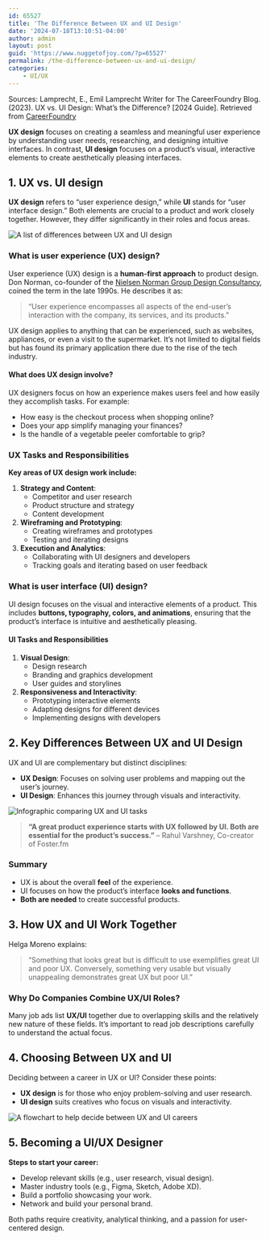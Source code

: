 ```yaml
---
id: 65527
title: 'The Difference Between UX and UI Design'
date: '2024-07-18T13:10:51-04:00'
author: admin
layout: post
guid: 'https://www.nuggetofjoy.com/?p=65527'
permalink: /the-difference-between-ux-and-ui-design/
categories:
    - UI/UX
---
```


Sources: Lamprecht, E., Emil Lamprecht Writer for The CareerFoundry Blog. (2023). UX vs. UI Design: What’s the Difference? \[2024 Guide\]. Retrieved from [CareerFoundry](https://careerfoundry.com/en/blog/ux-design/the-difference-between-ux-and-ui-design-a-laymans-guide/)

**UX design** focuses on creating a seamless and meaningful user experience by understanding user needs, researching, and designing intuitive interfaces. In contrast, **UI design** focuses on a product’s visual, interactive elements to create aesthetically pleasing interfaces.

## 1. UX vs. UI design

**UX design** refers to “user experience design,” while **UI** stands for “user interface design.” Both elements are crucial to a product and work closely together. However, they differ significantly in their roles and focus areas.

![A list of differences between UX and UI design](https://cdn.careerfoundry.com/en/wp-content/uploads/old-blog-uploads/difference-between-ux-and-ui.jpg)

### What is user experience (UX) design?

User experience (UX) design is a **human-first approach** to product design. Don Norman, co-founder of the [Nielsen Norman Group Design Consultancy](https://www.nngroup.com/), coined the term in the late 1990s. He describes it as:

> “User experience encompasses all aspects of the end-user’s interaction with the company, its services, and its products.”

UX design applies to anything that can be experienced, such as websites, appliances, or even a visit to the supermarket. It’s not limited to digital fields but has found its primary application there due to the rise of the tech industry.

#### What does UX design involve?

UX designers focus on how an experience makes users feel and how easily they accomplish tasks. For example:

- How easy is the checkout process when shopping online?
- Does your app simplify managing your finances?
- Is the handle of a vegetable peeler comfortable to grip?

### UX Tasks and Responsibilities

**Key areas of UX design work include:**

1. **Strategy and Content**:
   - Competitor and user research
   - Product structure and strategy
   - Content development
2. **Wireframing and Prototyping**:
   - Creating wireframes and prototypes
   - Testing and iterating designs
3. **Execution and Analytics**:
   - Collaborating with UI designers and developers
   - Tracking goals and iterating based on user feedback

### What is user interface (UI) design?

UI design focuses on the visual and interactive elements of a product. This includes **buttons, typography, colors, and animations**, ensuring that the product’s interface is intuitive and aesthetically pleasing.

#### UI Tasks and Responsibilities

1. **Visual Design**:
   - Design research
   - Branding and graphics development
   - User guides and storylines
2. **Responsiveness and Interactivity**:
   - Prototyping interactive elements
   - Adapting designs for different devices
   - Implementing designs with developers

## 2. Key Differences Between UX and UI Design

UX and UI are complementary but distinct disciplines:

- **UX Design**: Focuses on solving user problems and mapping out the user’s journey.
- **UI Design**: Enhances this journey through visuals and interactivity.

![Infographic comparing UX and UI tasks](https://cdn.careerfoundry.com/en/wp-content/uploads/old-blog-uploads/whats-the-difference-between-ux-and-ui-design.jpg)

> **“A great product experience starts with UX followed by UI. Both are essential for the product’s success.”** – Rahul Varshney, Co-creator of Foster.fm

### Summary

- UX is about the overall **feel** of the experience.
- UI focuses on how the product’s interface **looks and functions**.
- **Both are needed** to create successful products.

## 3. How UX and UI Work Together

Helga Moreno explains:

> “Something that looks great but is difficult to use exemplifies great UI and poor UX. Conversely, something very usable but visually unappealing demonstrates great UX but poor UI.”

### Why Do Companies Combine UX/UI Roles?

Many job ads list **UX/UI** together due to overlapping skills and the relatively new nature of these fields. It’s important to read job descriptions carefully to understand the actual focus.

## 4. Choosing Between UX and UI

Deciding between a career in UX or UI? Consider these points:

- **UX design** is for those who enjoy problem-solving and user research.
- **UI design** suits creatives who focus on visuals and interactivity.

![A flowchart to help decide between UX and UI careers](https://cdn.careerfoundry.com/en/wp-content/uploads/old-blog-uploads/which-career-path-is-right-for-you-ux-or-ui.jpg)

## 5. Becoming a UI/UX Designer

**Steps to start your career:**

- Develop relevant skills (e.g., user research, visual design).
- Master industry tools (e.g., Figma, Sketch, Adobe XD).
- Build a portfolio showcasing your work.
- Network and build your personal brand.

Both paths require creativity, analytical thinking, and a passion for user-centered design.
